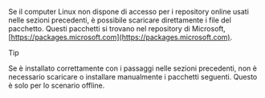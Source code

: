 Se il computer Linux non dispone di accesso per i repository online usati nelle sezioni precedenti, è possibile scaricare direttamente i file del pacchetto. Questi pacchetti si trovano nel repository di Microsoft, [https://packages.microsoft.com](https://packages.microsoft.com).

> [!TIP]
> Se è installato correttamente con i passaggi nelle sezioni precedenti, non è necessario scaricare o installare manualmente i pacchetti seguenti. Questo è solo per lo scenario offline.